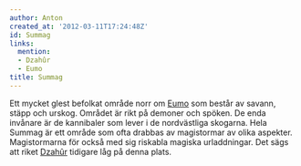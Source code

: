 ```yaml
---
author: Anton
created_at: '2012-03-11T17:24:48Z'
id: Summag
links:
  mention:
  - Dzahûr
  - Eumo
title: Summag
---
```


Ett mycket glest befolkat område norr om [Eumo] som består av savann, stäpp och urskog. Området är
rikt på demoner och spöken. De enda invånare är de kannibaler som lever i de nordvästliga skogarna.
Hela Summag är ett område som ofta drabbas av magistormar av olika aspekter. Magistormarna för också
med sig riskabla magiska urladdningar. Det sägs att riket [Dzahûr] tidigare låg på denna plats.

  [Eumo]: Eumo
  [Dzahûr]: Dzahûr
